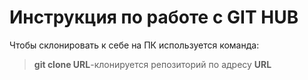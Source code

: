 # Инструкция по работе с GIT HUB

Чтобы склонировать к себе на ПК используется команда:
>**git clone URL**-клонируется репозиторий по адресу **URL** 
